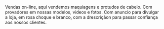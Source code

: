 Vendas on-line, aqui vendemos maquiagens e protudos de cabelo.
Com provadores em nossas modelos, videos e fotos.
Com anuncio para divulgar a loja, em rosa choque e branco, com a drescriçãon para passar confiança aos nossos clientes.

